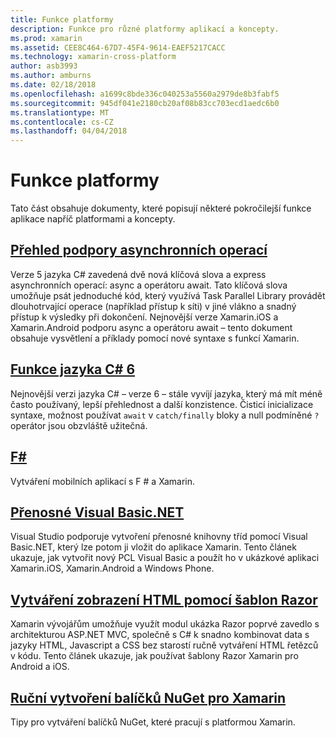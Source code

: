 ```yaml
---
title: Funkce platformy
description: Funkce pro různé platformy aplikací a koncepty.
ms.prod: xamarin
ms.assetid: CEE8C464-67D7-45F4-9614-EAEF5217CACC
ms.technology: xamarin-cross-platform
author: asb3993
ms.author: amburns
ms.date: 02/18/2018
ms.openlocfilehash: a1699c8bde336c040253a5560a2979de8b3fabf5
ms.sourcegitcommit: 945df041e2180cb20af08b83cc703ecd1aedc6b0
ms.translationtype: MT
ms.contentlocale: cs-CZ
ms.lasthandoff: 04/04/2018
---
```

# <a name="platform-features"></a>Funkce platformy

Tato část obsahuje dokumenty, které popisují některé pokročilejší funkce aplikace napříč platformami a koncepty.

##  <a name="async-support-overviewcross-platformplatformasyncmd"></a>[Přehled podpory asynchronních operací](~/cross-platform/platform/async.md)

Verze 5 jazyka C# zavedená dvě nová klíčová slova a express asynchronních operací: async a operátoru await. Tato klíčová slova umožňuje psát jednoduché kód, který využívá Task Parallel Library provádět dlouhotrvající operace (například přístup k síti) v jiné vlákno a snadný přístup k výsledky při dokončení. Nejnovější verze Xamarin.iOS a Xamarin.Android podporu async a operátoru await – tento dokument obsahuje vysvětlení a příklady pomocí nové syntaxe s funkcí Xamarin.

## <a name="c-6-language-featurescross-platformplatformcsharp-sixmd"></a>[Funkce jazyka C# 6](~/cross-platform/platform/csharp-six.md)

Nejnovější verzi jazyka C# – verze 6 – stále vyvíjí jazyka, který má mít méně často používaný, lepší přehlednost a další konzistence. Čisticí inicializace syntaxe, možnost používat `await` v `catch/finally` bloky a null podmíněné `?` operátor jsou obzvláště užitečná.

## <a name="ffsharpindexmd"></a>[F#](fsharp/index.md)

Vytváření mobilních aplikací s F # a Xamarin.

##  <a name="portable-visual-basicnetcross-platformplatformvisual-basicindexmd"></a>[Přenosné Visual Basic.NET](~/cross-platform/platform/visual-basic/index.md)

Visual Studio podporuje vytvoření přenosné knihovny tříd pomocí Visual Basic.NET, který lze potom ji vložit do aplikace Xamarin. Tento článek ukazuje, jak vytvořit nový PCL Visual Basic a použít ho v ukázkové aplikaci Xamarin.iOS, Xamarin.Android a Windows Phone.

##  <a name="building-html-views-using-razor-templatescross-platformplatformrazor-html-templatesindexmd"></a>[Vytváření zobrazení HTML pomocí šablon Razor](~/cross-platform/platform/razor-html-templates/index.md)

Xamarin vývojářům umožňuje využít modul ukázka Razor poprvé zavedlo s architekturou ASP.NET MVC, společně s C# k snadno kombinovat data s jazyky HTML, Javascript a CSS bez starostí ručně vytváření HTML řetězců v kódu.
Tento článek ukazuje, jak používat šablony Razor Xamarin pro Android a iOS.

##  <a name="manually-creating-nuget-packages-for-xamarincross-platformapp-fundamentalsnuget-manualmd"></a>[Ruční vytvoření balíčků NuGet pro Xamarin](~/cross-platform/app-fundamentals/nuget-manual.md)

Tipy pro vytváření balíčků NuGet, které pracují s platformou Xamarin.

